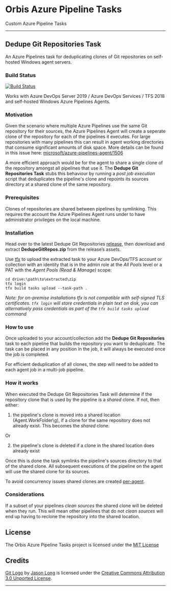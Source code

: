 # Orbis Azure Pipeline Tasks

Custom Azure Pipeline Tasks

---
## Dedupe Git Repositories Task

An Azure Pipelines task for deduplicating clones of Git repositories on self-hosted Windows agent servers.

### Build Status

[![Build Status](https://dev.azure.com/orbisinvestments/Open%20Source/_apis/build/status/Azure%20Pipeline%20Custom%20Tasks/Centralize%20Git%20Repositories%20Task?branchName=master)](https://dev.azure.com/orbisinvestments/Open%20Source/_build/latest?definitionId=1&branchName=master)

Works with Azure DevOps Server 2019 / Azure DevOps Services / TFS 2018 and self-hosted Windows Azure Pipelines Agents.

### Motivation

Given the scenario where multiple Azure Pipelines use the same Git repository for their sources, the Azure Pipelines Agent will create a seperate clone of the repository for each of the pipelines it executes. For large repositories with many pipelines this can result in agent working directories that consume significant amounts of disk space. More details can be found in this issue here: [microsoft/azure-pipelines-agent/1506](https://github.com/microsoft/azure-pipelines-agent/issues/1506)

A more efficient approach would be for the agent to share a single clone of the repository amongst all pipelines that use it. The **Dedupe Git Repositories Task** stubs this behaviour by running a *post job execution* script that deduplicates the pipeline's clone and repoints its sources directory at a shared clone of the same repository. 

### Prerequisites

Clones of repositories are shared between pipelines by symlinking. This requires the account the Azure Pipelines Agent runs under to have administrator privileges on the local machine.

### Installation

Head over to the latest Dedupe Git Repositories [release](https://github.com/OrbisInvestments/azure-pipelines-custom-tasks/releases/latest), then download and extract **DedupeGitRepos.zip** from the release’s assets. 

Use [tfx](https://github.com/Microsoft/tfs-cli) to upload the extracted task to your Azure DevOps/TFS account or collection with an identity that is in the admin role at the *All Pools* level or a PAT with the *Agent Pools (Read & Manage)* scope:

    cd drive:\path\to\extracted\zip
    tfx login
    tfx build tasks upload --task-path .

*Note: for on-premise installations tfx is not compatible with self-signed TLS certificates. `tfx login` will store credentials in plain text on disk, you can alternatively pass credentials as part of the `tfx build tasks upload` command*

### How to use

Once uploaded to your account/collection add the **Dedupe Git Repositories** task to each pipeline that builds the repository you want to deduplicate. The task can be placed in any position in the job, it will always be executed once the job is completed.

For efficient deduplication of all clones, the step will need to be added to each agent job in a multi-job pipeline.

### How it works

When executed the Dedupe Git Repositories Task will determine if the repository clone that is used by the pipeline is a *shared* clone. If not, then either:

1. the pipeline's clone is moved into a shared location (Agent.WorkFolder\g), if a clone for the same repository does not already exist. This becomes the *shared* clone. 

Or

2. the pipeline's clone is deleted if a clone in the shared location does already exist
    
Once this is done the task symlinks the pipeline's sources directory to that of the shared clone. All subsequent executions of the pipeline on the agent will use the shared clone for its sources. 

To avoid concurrency issues shared clones are created [per-agent](https://github.com/microsoft/azure-pipelines-agent/issues/1506#issuecomment-381361454).

### Considerations

If a subset of your pipelines *clean sources* the shared clone will be deleted when they run. This will mean other pipelines that do not *clean sources* will end up having to reclone the repository into the shared location. 

## License

The Orbis Azure Pipeline Tasks project is licensed under the [MIT License](LICENSE)

## Credits

[Git Logo](./DedupeGitReposV0/icon.png) by [Jason Long](https://twitter.com/jasonlong) is licensed under the [Creative Commons Attribution 3.0 Unported License](https://creativecommons.org/licenses/by/3.0/).

---





